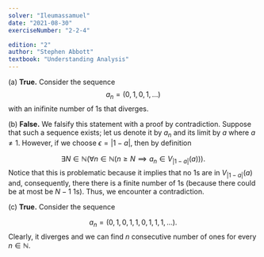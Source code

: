 ```yaml
---
solver: "Ileumassamuel"
date: "2021-08-30"
exerciseNumber: "2-2-4"

edition: "2"
author: "Stephen Abbott"
textbook: "Understanding Analysis"
---
```


(a) **True.** Consider the sequence 
$$
a_{n} = (0, 1, 0, 1, \dots)
$$
with
an inifinite number of 1s that diverges.

(b) **False.** We falsify this statement with a proof by contradiction.
Suppose that such a sequence exists; let us denote it by $a_{n}$ and
its limit by $a$ where $a \neq 1$. However, if we choose
$\epsilon = |1 - a|$, then by definition

$$
\exists N \in \mathbb{N}(\forall n \in \mathbb{N}(n \geq N \implies
a_{n} \in V_{|1 - a|}(a))).
$$
Notice that this
is problematic because it implies that no 1s are in $V_{|1 - a|}(a)$
and, consequently, there there is a finite number of 1s (because
there could be at most be $N - 1$ 1s). Thus, we encounter a
contradiction.

(c) **True.** Consider the sequence

$$
a_{n} = (0, 1, 0, 1, 1, 0, 1, 1, 1, \dots).
$$
Clearly, it diverges
and we can find $n$ consecutive number of ones for every
$n \in \mathbb{N}$.
